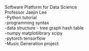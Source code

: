 Software Platform for Data Science \
Professor Jaejin Lee \
-Python tutorial \
-programming syntax \
-data structure - tree graph hash table \
-numpy matplotlibrary scipy \
-pytorch tensorflow \
-Music Generation project
